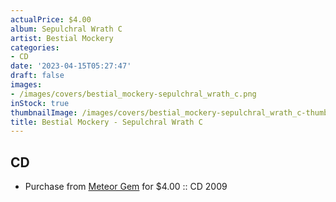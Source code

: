 ```yaml
---
actualPrice: $4.00
album: Sepulchral Wrath C
artist: Bestial Mockery
categories:
- CD
date: '2023-04-15T05:27:47'
draft: false
images:
- /images/covers/bestial_mockery-sepulchral_wrath_c.png
inStock: true
thumbnailImage: /images/covers/bestial_mockery-sepulchral_wrath_c-thumb.png
title: Bestial Mockery - Sepulchral Wrath C
---
```


## CD
* Purchase from [Meteor Gem](https://meteor-gem.com/products/used-bestial-mockery-sepulchral-wrath-cd) for $4.00 :: CD 2009
